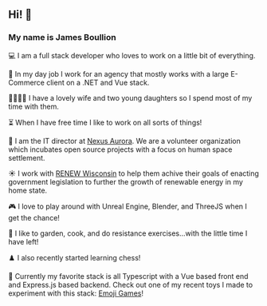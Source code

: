 ##  Hi! 👋
### My name is James Boullion

💻 I am a full stack developer who loves to work on a little bit of everything.

💼 In my day job I work for an agency that mostly works with a large E-Commerce client on a .NET and Vue stack. 

👨‍👩‍👧‍👧 I have a lovely wife and two young daughters so I spend most of my time with them.

⏳ When I have free time I like to work on all sorts of things!

🚀 I am the IT director at [Nexus Aurora](https://nexusaurora.org/). We are a volunteer organization which incubates open source projects with a focus on human space settlement.

☀️ I work with [RENEW Wisconsin](https://www.renewwisconsin.org/) to help them achive their goals of enacting government legislation to further the growth of renewable energy in my home state.

🎮 I love to play around with Unreal Engine, Blender, and ThreeJS when I get the chance!

🥕 I like to garden, cook, and do resistance exercises...with the little time I have left!

♟️ I also recently started learning chess!

🎲 Currently my favorite stack is all Typescript with a Vue based front end and Express.js based backend. Check out one of my recent toys I made to experiment with this stack: [Emoji Games](https://emoji-games.herokuapp.com/)!
